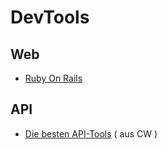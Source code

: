 # DevTools

## Web
- [Ruby On Rails](https://rubyonrails.org/)

## API
- [Die besten API-Tools](https://www.computerwoche.de/a/die-15-besten-schnittstellen-tools,3552393) ( aus CW )
